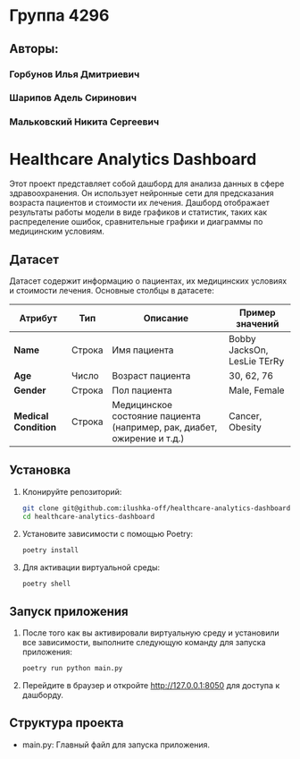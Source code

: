 # Группа 4296

## Авторы:
### Горбунов Илья Дмитриевич
### Шарипов Адель Сиринович
### Мальковский Никита Сергеевич 

# Healthcare Analytics Dashboard

Этот проект представляет собой дашборд для анализа данных в сфере здравоохранения. Он использует нейронные сети для предсказания возраста пациентов и стоимости их лечения. Дашборд отображает результаты работы модели в виде графиков и статистик, таких как распределение ошибок, сравнительные графики и диаграммы по медицинским условиям.

## Датасет

Датасет содержит информацию о пациентах, их медицинских условиях и стоимости лечения. Основные столбцы в датасете:

| **Атрибут**           | **Тип**      | **Описание**                                                                 | **Пример значений**                |
|-----------------------|--------------|-------------------------------------------------------------------------------|------------------------------------|
| **Name**              | Строка       | Имя пациента                                                                 | Bobby JacksOn, LesLie TErRy       |
| **Age**               | Число        | Возраст пациента                                                              | 30, 62, 76                        |
| **Gender**            | Строка       | Пол пациента                                                                  | Male, Female                      |
| **Medical Condition** | Строка       | Медицинское состояние пациента (например, рак, диабет, ожирение и т.д.)       | Cancer, Obesity                   |


## Установка

1. Клонируйте репозиторий:

    ```bash
    git clone git@github.com:ilushka-off/healthcare-analytics-dashboard.git
    cd healthcare-analytics-dashboard
    ```

2. Установите зависимости с помощью Poetry:

    ```bash
    poetry install
    ```

3. Для активации виртуальной среды:

    ```bash
    poetry shell
    ```

## Запуск приложения

1. После того как вы активировали виртуальную среду и установили все зависимости, выполните следующую команду для запуска приложения:

    ```bash
    poetry run python main.py
    ```

2. Перейдите в браузер и откройте http://127.0.0.1:8050 для доступа к дашборду.

## Структура проекта

- main.py: Главный файл для запуска приложения.
